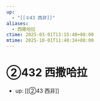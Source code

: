 ```yaml
---
up:
  - "[[②43 西非]]"
aliases:
  - 西撒哈拉
ctime: 2025-03-01T13:15:40+08:00
mtime: 2025-10-01T11:40:34+08:00
---
```


# ②432 西撒哈拉

- up: [[②43 西非]]
